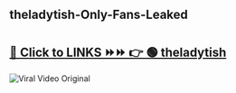 
 ## theladytish-Only-Fans-Leaked

# <h2><a href="https://clipsfans.com/theladytish&ref=git">🔗 Click to LINKS ⏩⏩ 👉 🟢 theladytish </a></h2>

<a href="https://clipsfans.com/theladytish&ref=git" rel="nofollow" data-target="animated-image.originalLink"><img src="https://i.ibb.co.com/xMMVF88/686577567.gif" alt="Viral Video Original" style="max-width: 100%; display: inline-block;" data-target="animated-image.originalImage"></a>
